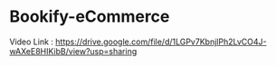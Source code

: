 # Bookify-eCommerce

Video Link :  https://drive.google.com/file/d/1LGPv7KbnjlPh2LvCO4J-wAXeE8HIKibB/view?usp=sharing
